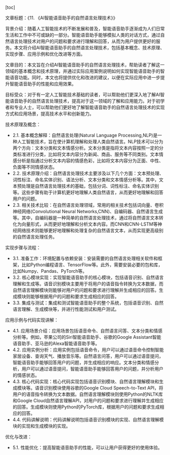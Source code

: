 
[toc]                    
                
                
文章标题：《11. 《AI智能语音助手的自然语言处理技术》》

背景介绍：随着人工智能技术的不断发展和普及，智能语音助手逐渐成为人们日常生活和工作中不可或缺的一部分。智能语音助手能够模拟人类的对话方式，通过自然语言处理技术对用户的问题和要求进行理解和回答，从而为用户提供更好的服务。本文将介绍AI智能语音助手的自然语言处理技术，包括基本概念、技术原理、实现步骤、应用示例和优化改进等方面。

文章目的：本文旨在介绍AI智能语音助手的自然语言处理技术，帮助读者了解这一领域的基本概念和技术原理，并通过实际应用案例说明如何实现智能语音助手的智能语音功能。同时，本文也将提供优化和改进的建议，以便在实际应用中进一步提升智能语音助手的性能和应用效果。

目标受众：对于有一定人工智能技术基础的读者，可以帮助他们更深入地了解AI智能语音助手的自然语言处理技术，提高对于这一领域的了解和应用能力。对于初学者和专业人士，可以帮助他们更好地了解智能语音助手的自然语言处理技术的实现方式和应用场景，提高技术水平和创新能力。

技术原理及概念：

- 2.1. 基本概念解释：自然语言处理(Natural Language Processing,NLP)是一种人工智能技术，旨在使计算机理解和处理人类自然语言。NLP技术可以分为两个方向：文本分类和文本情感分析。文本分类是指将文本内容按照一定的分类标准进行分类，比如将文本内容分为新闻、商品、服务等不同类别。文本情感分析是指通过分析文本内容的情感色彩，比如将文本内容分为正面、中性、负面等不同情感状态。
- 2.2. 技术原理介绍：自然语言处理技术主要涉及以下几个方面：文本预处理、词性标注、命名实体识别、语法分析、文本分类和文本情感分析等。其中，文本预处理是自然语言处理技术的基础，包括分词、词性标注、命名实体识别等。这些步骤有助于计算机更好地理解人类自然语言，从而更好地理解和回答用户的问题。
- 2.3. 相关技术比较：在自然语言处理领域，常用的相关技术包括词向量、卷积神经网络(Convolutional Neural Networks,CNN)、自编码器、自然语言生成等。其中，自编码器是一种简单的自然语言处理技术，通过将自然语言文本转化为向量形式，从而更好地理解和分析文本内容。而CNN和CNN-LSTM等神经网络技术则能够更好地理解和处理复杂的自然语言文本，从而实现更高级别的自然语言处理任务。

实现步骤与流程：

- 3.1. 准备工作：环境配置与依赖安装：安装需要的自然语言处理相关软件和框架，比如Python编程语言、TensorFlow等。此外，需要安装必要的包和库，比如Numpy、Pandas、PyTorch等。
- 3.2. 核心模块实现：实现智能语音助手的核心模块，包括语音识别、自然语言理解和生成等。语音识别模块主要用于将用户的语音指令转换为文本数据，而自然语言理解模块则能够对用户的问题和要求进行理解并生成相应的回答。生成模块则能够根据用户的问题和要求生成相应的回答。
- 3.3. 集成与测试：集成和测试智能语音助手的整个系统，包括语音识别、自然语言理解、生成模块等，并进行性能测试和用户测试。

应用示例与代码实现讲解：

- 4.1. 应用场景介绍：应用场景包括语音命令、自然语言问答、文本分类和情感分析等。例如，苹果公司的Siri智能语音助手、谷歌的Google Assistant智能语音助手、亚马逊的Alexa智能语音助手等。
- 4.2. 应用实例分析：应用实例包括语音命令，用户可以通过语音命令控制智能家居设备、查询天气、播放音乐等。自然语言问答，用户可以通过语音提问，智能语音助手能够回答用户的问题，并生成相应的响应。文本分类和情感分析，用户可以通过语音提问，智能语音助手能够回答用户的问题，并分析用户的情感状态。
- 4.3. 核心代码实现：核心代码实现包括语音识别模块、自然语言理解模块和生成模块等。语音识别模块使用谷歌的Google Cloud Speech-to-Text API，将用户的语音指令转换为文本数据。自然语言理解模块则使用Python的NLTK库和Google Cloud自然语言理解API，对用户的问题和要求进行理解并生成相应的回答。生成模块则使用Python的PyTorch库，根据用户的问题和要求生成相应的回答。
- 4.4. 代码讲解说明：代码讲解说明包括语音识别模块的实现、自然语言理解模块的实现和生成模块的实现。

优化与改进：

- 5.1. 性能优化：提高智能语音助手的性能，可以让用户获得更好的使用体验。

